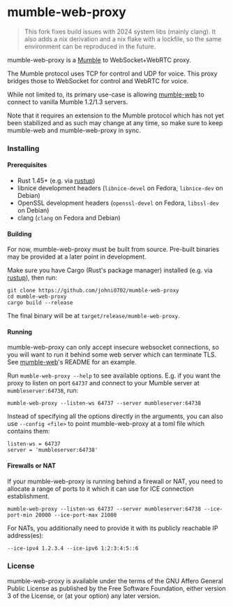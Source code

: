 # mumble-web-proxy

> This fork fixes build issues with 2024 system libs (mainly clang). It also adds
> a nix derivation and a nix flake with a lockfile, so the same environment can
> be reproduced in the future.

mumble-web-proxy is a [Mumble] to WebSocket+WebRTC proxy.

The Mumble protocol uses TCP for control and UDP for voice.
This proxy bridges those to WebSocket for control and WebRTC for voice.

While not limited to, its primary use-case is allowing [mumble-web] to connect to vanilla Mumble 1.2/1.3 servers.

Note that it requires an extension to the Mumble protocol which has not yet been stabilized and as such may change at any time, so make sure to keep mumble-web and mumble-web-proxy in sync.

### Installing

#### Prerequisites

- Rust 1.45+ (e.g. via [rustup](https://rustup.rs/))
- libnice development headers (`libnice-devel` on Fedora, `libnice-dev` on Debian)
- OpenSSL development headers (`openssl-devel` on Fedora, `libssl-dev` on Debian)
- clang (`clang` on Fedora and Debian)

#### Building
For now, mumble-web-proxy must be built from source. Pre-built binaries may be provided at a later point in development.

Make sure you have Cargo (Rust's package manager) installed (e.g. via [rustup](https://rustup.rs/)), then run:
```
git clone https://github.com/johni0702/mumble-web-proxy
cd mumble-web-proxy
cargo build --release
```
The final binary will be at `target/release/mumble-web-proxy`.

#### Running

mumble-web-proxy can only accept insecure websocket connections, so you will want to run it behind some web server which can terminate TLS. See [mumble-web]'s README for an example.

Run `mumble-web-proxy --help` to see available options.
E.g. if you want the proxy to listen on port `64737` and connect to your Mumble server at `mumbleserver:64738`, run:
```
mumble-web-proxy --listen-ws 64737 --server mumbleserver:64738
```

Instead of specifying all the options directly in the arguments, you can also use `--config <file>` to point mumble-web-proxy at a toml file which contains them:
```
listen-ws = 64737
server = 'mumbleserver:64738'
```

#### Firewalls or NAT
If your mumble-web-proxy is running behind a firewall or NAT, you need to allocate a range of ports to it which it can use for ICE connection establishment.
```
mumble-web-proxy --listen-ws 64737 --server mumbleserver:64738 --ice-port-min 20000 --ice-port-max 21000
```
For NATs, you additionally need to provide it with its publicly reachable IP address(es):
```
--ice-ipv4 1.2.3.4 --ice-ipv6 1:2:3:4:5::6
```

### License
mumble-web-proxy is available under the terms of the GNU Affero General Public License as published by the Free Software Foundation, either version 3 of the License, or (at your option) any later version.

[Mumble]: https://wiki.mumble.info/wiki/Main_Page
[mumble-web]: https://github.com/Johni0702/mumble-web/tree/webrtc
[mumble-web-proxy]: https://github.com/johni0702/mumble-web-proxy

